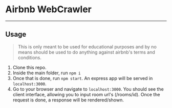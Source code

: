 # Airbnb WebCrawler

----
## Usage

> This is only meant to be used for educational purposes and by no means should be used to do anything against airbnb's terms and conditions.

1. Clone this repo.
2. Inside the main folder, run `npm i`
3. Once that is done, run `npm start`. An express app will be served in `localhost:3000`.
4. Go to your browser and navigate to `localhost:3000`. You should see the client interface, allowing you to input room url's (/rooms/id). Once the request is done, a response will be rendered/shown.
